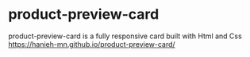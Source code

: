 # product-preview-card
product-preview-card is a fully responsive card built with Html and Css
https://hanieh-mn.github.io/product-preview-card/
